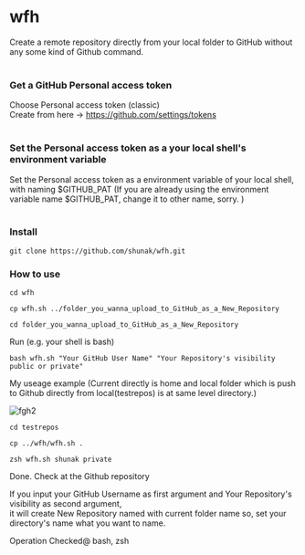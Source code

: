 # wfh
Create a remote repository directly from your local folder to GitHub without any some kind of Github command.
<br>
<br>

### Get a GitHub Personal access token
Choose Personal access token (classic) <br>
Create from here -> https://github.com/settings/tokens
<br>
<br>

### Set the Personal access token as a your local shell's environment variable
Set the Personal access token as a environment variable of your local shell, with naming $GITHUB_PAT
(If you are already using the environment variable name $GITHUB_PAT, change it to other name, sorry. )
<br>
<br>

### Install
```
git clone https://github.com/shunak/wfh.git
```

### How to use
```
cd wfh
```
```
cp wfh.sh ../folder_you_wanna_upload_to_GitHub_as_a_New_Repository
```
```
cd folder_you_wanna_upload_to_GitHub_as_a_New_Repository
```
Run (e.g. your shell is bash)
```
bash wfh.sh "Your GitHub User Name" "Your Repository's visibility public or private"
```

My useage example (Current directly is home and local folder which is push to Github directly from local(testrepos) is at same level directory.)

![fgh2](https://github.com/shunak/wfh/assets/16934074/980dc98b-6f6a-4362-8292-3077ef74d062)

```
cd testrepos
```
```
cp ../wfh/wfh.sh .
```
```
zsh wfh.sh shunak private
```
Done. Check at the Github repository

If you input your GitHub Username as first argument and Your Repository's visibility as second argument,<br>
it will create New Repository named with current folder name so, set your directory's name what you want to name. <br>

Operation Checked@ bash, zsh

